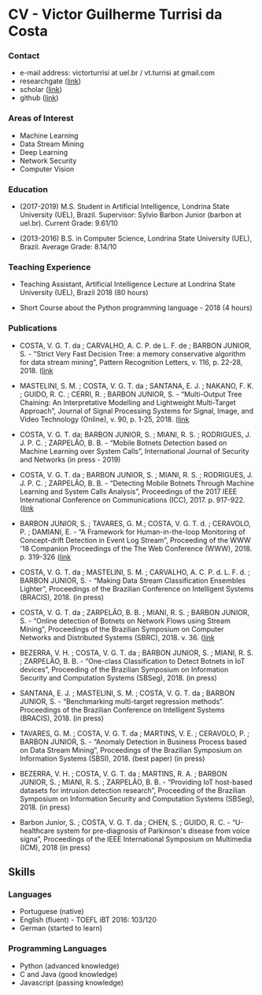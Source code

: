 # CV - Victor Guilherme Turrisi da Costa

### Contact
- e-mail address: victorturrisi at uel.br / vt.turrisi at gmail.com
- researchgate ([link](https://www.researchgate.net/profile/Victor_Turrisi_Da_Costa))
- scholar ([link](https://scholar.google.com.br/citations?user=UQctXiEAAAAJ))
- github ([link](https://github.com/vturrisi))

### Areas of Interest
- Machine Learning
- Data Stream Mining
- Deep Learning
- Network Security
- Computer Vision

### Education
- (2017-2019) M.S. Student in Artificial Intelligence, Londrina State University (UEL), Brazil.
Supervisor: Sylvio Barbon Junior (barbon at uel.br).
Current Grade: 9.61/10

- (2013-2016) B.S. in Computer Science, Londrina State University (UEL), Brazil. 
Average Grade: 8.14/10

### Teaching Experience
- Teaching Assistant, Artificial Intelligence Lecture at Londrina State University (UEL), Brazil 2018 (80 hours)

- Short Course about the Python programming language - 2018 (4 hours)


### Publications

- COSTA, V. G. T. da ; CARVALHO, A. C. P. de L. F. de ; BARBON JUNIOR, S. - "Strict Very Fast Decision Tree: a memory conservative algorithm for data stream mining”, Pattern Recognition Letters, v. 116, p. 22-28, 2018. ([link](https://www.sciencedirect.com/science/article/pii/S0167865518305580)

- MASTELINI, S. M. ; COSTA, V. G. T. da ; SANTANA, E. J. ; NAKANO, F. K. ; GUIDO, R. C. ; CERRI, R. ; BARBON JUNIOR, S. - “Multi-Output Tree Chaining: An Interpretative Modelling and Lightweight Multi-Target Approach”, Journal of Signal Processing Systems for Signal, Image, and Video Technology (Online), v. 90, p. 1-25, 2018. ([link](https://link.springer.com/article/10.1007/s11265-018-1376-5)

- COSTA, V. G. T. da; BARBON JUNIOR, S. ; MIANI, R. S. ; RODRIGUES, J. J. P. C. ; ZARPELÃO, B. B. - “Mobile Botnets Detection based on Machine Learning over System Calls”, International Journal of Security and Networks (in press - 2019)

- COSTA, V. G. T. da ; BARBON JUNIOR, S. ; MIANI, R. S. ; RODRIGUES, J. J. P. C. ; ZARPELÃO, B. B. - “Detecting Mobile Botnets Through Machine Learning and System Calls Analysis”, Proceedings of the 2017 IEEE International Conference on Communications (ICC), 2017. p. 917-922. ([link](https://ieeexplore.ieee.org/document/7997390)

- BARBON JUNIOR, S. ; TAVARES, G. M.; COSTA, V. G. T. d. ; CERAVOLO, P. ; DAMIANI, E. - “A Framework for Human-in-the-loop Monitoring of Concept-drift Detection in Event Log Stream”, Proceeding of the WWW '18 Companion Proceedings of the The Web Conference (WWW), 2018. p. 319-326 ([link](https://dl.acm.org/citation.cfm?id=3186343)

- COSTA, V. G. T. da ; MASTELINI, S. M. ; CARVALHO, A. C. P. d. L. F. d. ; BARBON JUNIOR, S. - “Making Data Stream Classification Ensembles Lighter”, Proceedings of the Brazilian Conference on Intelligent Systems (BRACIS), 2018. (in press)

- COSTA, V. G. T. da ; ZARPELÃO, B. B. ; MIANI, R. S. ; BARBON JUNIOR, S. - “Online detection of Botnets on Network Flows using Stream Mining”, Proceedings of the Brazilian Symposium on Computer Networks and Distributed Systems (SBRC), 2018. v. 36. ([link](http://www.sbrc2018.ufscar.br/wp-content/uploads/2018/04/179337.pdf)

- BEZERRA, V. H. ; COSTA, V. G. T. da ; BARBON JUNIOR, S. ; MIANI, R. S. ; ZARPELÃO, B. B. - “One-class Classification to Detect Botnets in IoT devices”, Proceeding of the Brazilian Symposium on Information Security and Computation Systems (SBSeg), 2018. (in press)

- SANTANA, E. J. ; MASTELINI, S. M. ; COSTA, V. G. T. da ; BARBON JUNIOR, S. - “Benchmarking multi-target regression methods”. Proceedings of the Brazilian Conference on Intelligent Systems (BRACIS), 2018. (in press)

- TAVARES, G. M. ; COSTA, V. G. T. da ; MARTINS, V. E. ; CERAVOLO, P. ; BARBON JUNIOR, S. - “Anomaly Detection in Business Process based on Data Stream Mining”, Proceedings of the Brazilian Symposium on Information Systems (SBSI), 2018. (best paper) (in press)

- BEZERRA, V. H. ; COSTA, V. G. T. da ; MARTINS, R. A. ; BARBON JUNIOR, S. ; MIANI, R. S. ; ZARPELÃO, B. B. - “Providing IoT host-based datasets for intrusion detection research”, Proceeding of the Brazilian Symposium on Information Security and Computation Systems (SBSeg), 2018. (in press)

- Barbon Junior, S. ; COSTA, V. G. T. da ; CHEN, S. ; GUIDO, R. C. - “U-healthcare system for pre-diagnosis of Parkinson's disease from voice signa”,  Proceedings of the IEEE International Symposium on Multimedia (ICM), 2018 (in press)


## Skills

### Languages
- Portuguese (native)
- English (fluent) - TOEFL iBT 2016: 103/120
- German (started to learn)

### Programming Languages
- Python (advanced knowledge)
- C and Java (good knowledge)
- Javascript (passing knowledge)
